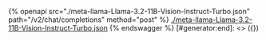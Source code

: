 [#generator:start]: <> ({ "template": "openapi" })
{% openapi src="./meta-llama-Llama-3.2-11B-Vision-Instruct-Turbo.json" path="/v2/chat/completions" method="post" %}
[./meta-llama-Llama-3.2-11B-Vision-Instruct-Turbo.json](./meta-llama-Llama-3.2-11B-Vision-Instruct-Turbo.json)
{% endswagger %}
[#generator:end]: <> ({})